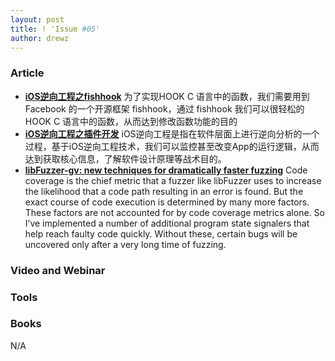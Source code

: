 ```yaml
---
layout: post
title: ! 'Issue #05'
author: drewz
---
```



### Article
- [**iOS逆向工程之fishhook**](http://www.imlifengfeng.com/blog/?p=692) 为了实现HOOK C 语言中的函数，我们需要用到 Facebook 的一个开源框架 fishhook，通过 fishhook 我们可以很轻松的 HOOK C 语言中的函数，从而达到修改函数功能的目的
- [**iOS逆向工程之插件开发**](http://www.imlifengfeng.com/blog/?p=677) iOS逆向工程是指在软件层面上进行逆向分析的一个过程，基于iOS逆向工程技术，我们可以监控甚至改变App的运行逻辑，从而达到获取核心信息，了解软件设计原理等战术目的。
- [**libFuzzer-gv: new techniques for dramatically faster fuzzing**](https://guidovranken.wordpress.com/2017/07/08/libfuzzer-gv-new-techniques-for-dramatically-faster-fuzzing/) Code coverage is the chief metric that a fuzzer like libFuzzer uses to increase the likelihood that a code path resulting in an error is found. But the exact course of code execution is determined by many more factors. These factors are not accounted for by code coverage metrics alone. So I’ve implemented a number of additional program state signalers that help reach faulty code quickly. Without these, certain bugs will be uncovered only after a very long time of fuzzing.

### Video and Webinar



### Tools


### Books
N/A
